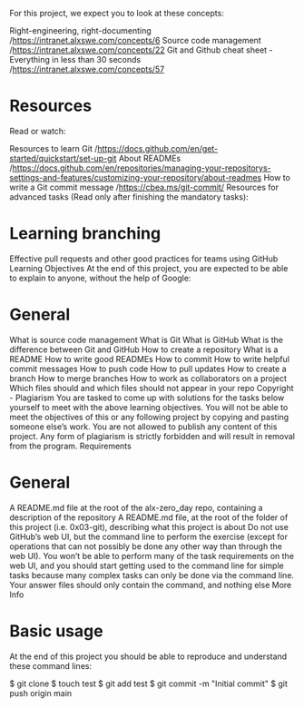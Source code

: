 For this project, we expect you to look at these concepts:

Right-engineering, right-documenting /https://intranet.alxswe.com/concepts/6
Source code management /https://intranet.alxswe.com/concepts/22
Git and Github cheat sheet - Everything in less than 30 seconds /https://intranet.alxswe.com/concepts/57

 # Resources
Read or watch:

Resources to learn Git /https://docs.github.com/en/get-started/quickstart/set-up-git
About READMEs /https://docs.github.com/en/repositories/managing-your-repositorys-settings-and-features/customizing-your-repository/about-readmes
How to write a Git commit message /https://cbea.ms/git-commit/
Resources for advanced tasks (Read only after finishing the mandatory tasks):

# Learning branching
Effective pull requests and other good practices for teams using GitHub
Learning Objectives
At the end of this project, you are expected to be able to explain to anyone, without the help of Google:

# General
What is source code management
What is Git
What is GitHub
What is the difference between Git and GitHub
How to create a repository
What is a README
How to write good READMEs
How to commit
How to write helpful commit messages
How to push code
How to pull updates
How to create a branch
How to merge branches
How to work as collaborators on a project
Which files should and which files should not appear in your repo
Copyright - Plagiarism
You are tasked to come up with solutions for the tasks below yourself to meet with the above learning objectives.
You will not be able to meet the objectives of this or any following project by copying and pasting someone else’s work.
You are not allowed to publish any content of this project.
Any form of plagiarism is strictly forbidden and will result in removal from the program.
Requirements
# General
A README.md file at the root of the alx-zero_day repo, containing a description of the repository
A README.md file, at the root of the folder of this project (i.e. 0x03-git), describing what this project is about
Do not use GitHub’s web UI, but the command line to perform the exercise (except for operations that can not possibly be done any other way than through the web UI). You won’t be able to perform many of the task requirements on the web UI, and you should start getting used to the command line for simple tasks because many complex tasks can only be done via the command line.
Your answer files should only contain the command, and nothing else
More Info
# Basic usage
At the end of this project you should be able to reproduce and understand these command lines:

$ git clone <repo>
$ touch test
$ git add test
$ git commit -m "Initial commit"
$ git push origin main
